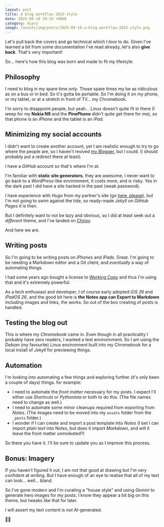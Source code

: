 ```yaml
---
layout: post
title: A blog workflow 2025 style
date: 2025-09-18 19:10 +0800
category: diary
image: /assets/img/posts/2025-09-18-a-blog-workflow-2025-style.png
---
```


Let's pull back the covers and go technical which I *love* to do. Given I've learned a bit from some documentation
I've read already, let's also **give back**. That's very important!

So... here's how this blog was born and made to fit my lifestyle:

## Philosophy

I need to blog in my spare time *only*. Those spare times my be as ridiculous as on a bus or in bed. So it's gotta be
portable. So I'm doing it on my phone, or my tablet, or at a stretch in front of TV... my Chromebook.

I'm sorry to disappoint people, but yeah... Linux doesn't quite fit in there (I weep for my **Nokia N9** and the **PinePhone** didn't quite get there for me),
so that phone is an *iPhone* and the tablet is an *iPad*.

## Minimizing my social accounts

I didn't want to create another account, yet I am realistic enough to try to go where the people are, so I haven't revived [my Blogger](https://techtransit.blogspot.com), but I could.
(I should probably put a redirect there at least).

I have a *GitHub* account so that's where I'm at.

I'm familiar with **static site generators**, they are awesome, I never want to go back to a *WordPress*-like environment, it costs more, and is risky. Yes in the dark past I did have a site hacked in the past (weak password).

I have experience with *Hugo* from my partner's site (go [here, please](https://garryjohnsmusic.com)), but I'm not going to swim against the tide, so ready-made *Jekyll* on *GitHub Pages* it is then.

But I definitely want to not be lazy and obvious, so I did at least seek out a *different* theme, and I've landed on [Chirpy](https://github.com/cotes2020/jekyll-theme-chirpy/).

And here we are.

## Writing posts

So I'm going to be writing posts on *iPhones* and *iPads*. Great. I'm going to be needing a Markdown editor and a Git client, and *eventually* a way of automating things.

I had some years ago bought a license to [Working Copy](https://workingcopy.app/) and thus I'm using that and it's extremely powerful.

As a tech enthusiast and developer, I of course early adopted *iOS 26* and *iPadOS 26*, and the good bit here is **the Notes app can Export to Markdown** including images and links, the works. So out of the box creating of posts is handled.

## Testing the blog out

This is where my *Chromebook* came in. Even though in all practicality I probably have zero readers, I wanted a test environnment. So I am using the *Debian* (my favourite) Linux environment
built into my Chromebook for a local install of *Jekyll* for previewing things.

## Automation

I'm looking into automating a few things and exploring further (it's only been a couple of days) things. for example:
* I need to automate the *front matter* necessary for my posts. I expect I'll either use *Shortcuts* or *Pythonista* or both to do this. (The file names need to change as well.)
* I need to automate some minor cleanups required from exporting from *Notes*. (The images need to be moved into my `assets` folder from the `_posts` folder.)
* I wonder if I can create and import a post template into *Notes* (I bet I can import *plain text* into Notes, but does it import *Markdown*, and will it leave the front matter unmolested?)

So there you have it. I'll be sure to update you as I improve this process.

## Bonus: Imagery

If you haven't figured it out, I am not that good at drawing but I'm very confident at writing. But I have enough of an eye to realise that all of my text can look... well... bland.

So I've gone modern and I'm curating a "house style" and using *Gemini* to generate hero images for my posts. I know they appear a bit big on this theme, but tweaks like that for later.

I will assert my text content is *not* AI-generated.

🧑‍🚀
